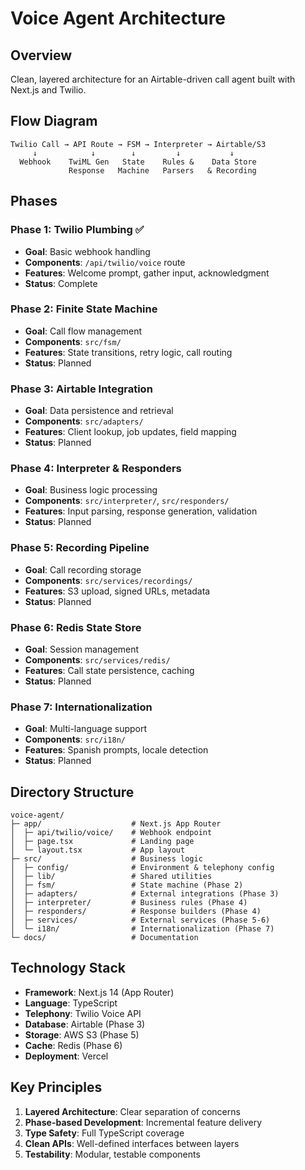 # Voice Agent Architecture

## Overview

Clean, layered architecture for an Airtable-driven call agent built with Next.js and Twilio.

## Flow Diagram

```
Twilio Call → API Route → FSM → Interpreter → Airtable/S3
     ↓            ↓        ↓         ↓           ↓
  Webhook    TwiML Gen   State    Rules &    Data Store
             Response   Machine   Parsers   & Recording
```

## Phases

### Phase 1: Twilio Plumbing ✅
- **Goal**: Basic webhook handling
- **Components**: `/api/twilio/voice` route
- **Features**: Welcome prompt, gather input, acknowledgment
- **Status**: Complete

### Phase 2: Finite State Machine
- **Goal**: Call flow management
- **Components**: `src/fsm/`
- **Features**: State transitions, retry logic, call routing
- **Status**: Planned

### Phase 3: Airtable Integration
- **Goal**: Data persistence and retrieval
- **Components**: `src/adapters/`
- **Features**: Client lookup, job updates, field mapping
- **Status**: Planned

### Phase 4: Interpreter & Responders
- **Goal**: Business logic processing
- **Components**: `src/interpreter/`, `src/responders/`
- **Features**: Input parsing, response generation, validation
- **Status**: Planned

### Phase 5: Recording Pipeline
- **Goal**: Call recording storage
- **Components**: `src/services/recordings/`
- **Features**: S3 upload, signed URLs, metadata
- **Status**: Planned

### Phase 6: Redis State Store
- **Goal**: Session management
- **Components**: `src/services/redis/`
- **Features**: Call state persistence, caching
- **Status**: Planned

### Phase 7: Internationalization
- **Goal**: Multi-language support
- **Components**: `src/i18n/`
- **Features**: Spanish prompts, locale detection
- **Status**: Planned

## Directory Structure

```
voice-agent/
├─ app/                    # Next.js App Router
│  ├─ api/twilio/voice/    # Webhook endpoint
│  ├─ page.tsx             # Landing page
│  └─ layout.tsx           # App layout
├─ src/                    # Business logic
│  ├─ config/              # Environment & telephony config
│  ├─ lib/                 # Shared utilities
│  ├─ fsm/                 # State machine (Phase 2)
│  ├─ adapters/            # External integrations (Phase 3)
│  ├─ interpreter/         # Business rules (Phase 4)
│  ├─ responders/          # Response builders (Phase 4)
│  ├─ services/            # External services (Phase 5-6)
│  └─ i18n/                # Internationalization (Phase 7)
└─ docs/                   # Documentation
```

## Technology Stack

- **Framework**: Next.js 14 (App Router)
- **Language**: TypeScript
- **Telephony**: Twilio Voice API
- **Database**: Airtable (Phase 3)
- **Storage**: AWS S3 (Phase 5)
- **Cache**: Redis (Phase 6)
- **Deployment**: Vercel

## Key Principles

1. **Layered Architecture**: Clear separation of concerns
2. **Phase-based Development**: Incremental feature delivery
3. **Type Safety**: Full TypeScript coverage
4. **Clean APIs**: Well-defined interfaces between layers
5. **Testability**: Modular, testable components
